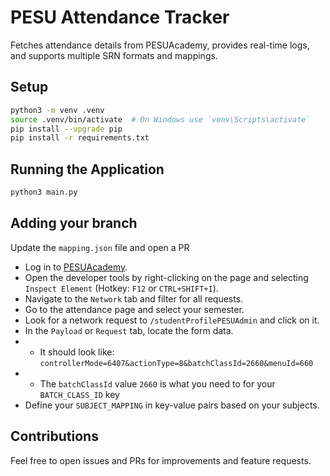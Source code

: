 # PESU Attendance Tracker

Fetches attendance details from PESUAcademy, provides real-time logs, and supports multiple SRN formats and mappings.

## Setup

```sh
python3 -m venv .venv
source .venv/bin/activate  # On Windows use `venv\Scripts\activate`
pip install --upgrade pip
pip install -r requirements.txt
```

## Running the Application

```sh
python3 main.py
```

## Adding your branch

Update the `mapping.json` file and open a PR

- Log in to [PESUAcademy](https://www.pesuacademy.com/Academy/s/studentProfilePESU).
- Open the developer tools by right-clicking on the page and selecting `Inspect Element` (Hotkey: `F12` or `CTRL+SHIFT+I`).
- Navigate to the `Network` tab and filter for all requests.
- Go to the attendance page and select your semester.
- Look for a network request to `/studentProfilePESUAdmin` and click on it.
- In the `Payload` or `Request` tab, locate the form data. 
- - It should look like: `controllerMode=6407&actionType=8&batchClassId=2660&menuId=660`
- - The `batchClassId` value `2660` is what you need to for your `BATCH_CLASS_ID` key
- Define your `SUBJECT_MAPPING` in key-value pairs based on your subjects.


## Contributions

Feel free to open issues and PRs for improvements and feature requests.
